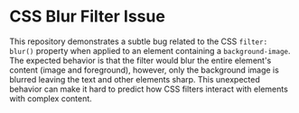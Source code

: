 # CSS Blur Filter Issue
This repository demonstrates a subtle bug related to the CSS `filter: blur()` property when applied to an element containing a `background-image`. The expected behavior is that the filter would blur the entire element's content (image and foreground), however, only the background image is blurred leaving the text and other elements sharp. This unexpected behavior can make it hard to predict how CSS filters interact with elements with complex content.